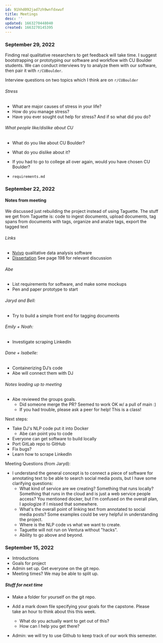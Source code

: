 ```yaml
---
id: 91hhd092jad7zh9wnfdxwuf
title: Meetings
desc: ''
updated: 1663270448040
created: 1663270145395
---
```


### September 29, 2022

Finding real qualitative researchers to get feedback will take time. I suggest bootstrapping or prototyping our software and workflow with CU Boulder students. We can conduct interviews try to analyze them with our software, then pair it with `r/CUBoulder`.

Interview questions on two topics which I think are on `r/CUBoulder`

###### Stress
- What are major causes of stress in your life?
- How do you manage stress?
- Have you ever sought out help for stress? And if so what did you do?

###### What people like/dislike about CU
- What do you like about CU Boulder?
- What do you dislike about it?
- If you had to go to college all over again, would you have chosen CU Boulder?

- `requirements.md`

### September 22, 2022

#### Notes from meeting
We discussed just rebuilding the project instead of using Taguette. The stuff we get from Taguette is: code to ingest documents, upload documents, tag spans from documents with tags, organize and analze tags, export the tagged text

###### Links
- [Nvivo](https://www.qsrinternational.com/nvivo-qualitative-data-analysis-software/home) qualitative data analysis software
- [Dissertation](https://www.abehandler.com/assets/pdf/dissertation.pdf) See page 198 for relevant discussion

###### Abe
- List requirements for software, and make some mockups
- Pen and paper prototype to start


###### Jaryd and Bell:
-  Try to build a simple front end for tagging documents

###### Emily + Noah:
- Investigate scraping LinkedIn

###### Dane + Isabelle:
- Containerizing DJ’s code
- Abe will connect them with DJ


###### Notes leading up to meeting
- Abe reviewed the groups goals.
    - Did someone merge the PR? Seemed to work OK w/ a pull of main :)
    - If you had trouble, please ask a peer for help! This is a class!

Next steps:
- Take DJ's NLP code put it into Docker
    - Abe can point you to code
- Everyone can get software to build locally
- Port GitLab repo to GitHub
- Fix bugs?
- Learn how to scrape LinkedIn


Meeting Questions (from Jaryd):

- I understand the general concept is to connect a piece of software for annotating text to be able to search social media posts, but I have some clarifying questions:
    - What kind of service are we creating? Something that runs locally? Something that runs in the cloud and is just a web service people access? You mentioned docker, but I'm confused on the overall plan, I apologize if I missed that somewhere.
    - What's the overall point of linking text from annotated to social media posts? Some examples could be very helpful in understanding the project.
    - Where is the NLP code vs what we want to create.
    - Taguette will not run on Ventura without "hacks".
    - Ability to go above and beyond.


### September 15, 2022

- Introductions
- Goals for project
- Admin set up. Get everyone on the git repo.
- Meeting times? We may be able to split up.

##### Stuff for next time
- Make a folder for yourself on the git repo.
- Add a mark down file specifying your goals for the capstone. Please take an hour to think about this this week.
    - What do you actually want to get out of this?
    - How can I help you get there?

- Admin: we will try to use Github to keep track of our work this semester.